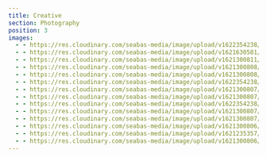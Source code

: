 ```yaml
---
title: Creative
section: Photography
position: 3
images:
  - - https://res.cloudinary.com/seabas-media/image/upload/v1622354238/gallery/Creative/DSC00220_vbrpzb.jpg
  - - https://res.cloudinary.com/seabas-media/image/upload/v1621630581/gallery/Creative/IMG_6944_u95gds.jpg
  - - https://res.cloudinary.com/seabas-media/image/upload/v1621300811/gallery/Creative/IMG_4286_dli9vz.jpg
  - - https://res.cloudinary.com/seabas-media/image/upload/v1621300808/gallery/Creative/IMG_2130_j40nph.jpg
  - - https://res.cloudinary.com/seabas-media/image/upload/v1621300808/gallery/Creative/IMG_2438-Edit_bwdbjq.jpg
  - - https://res.cloudinary.com/seabas-media/image/upload/v1622354238/gallery/Creative/DSC00269_llgwap.jpg
  - - https://res.cloudinary.com/seabas-media/image/upload/v1621300807/gallery/Creative/IMG_4404_tbuofn.jpg
  - - https://res.cloudinary.com/seabas-media/image/upload/v1621300807/gallery/Creative/IMG_6564_pn2cst.jpg
  - - https://res.cloudinary.com/seabas-media/image/upload/v1622354238/gallery/Creative/DSC00237_ohc7p9.jpg
  - - https://res.cloudinary.com/seabas-media/image/upload/v1621300807/gallery/Creative/IMG_6379_zglt7b.jpg
  - - https://res.cloudinary.com/seabas-media/image/upload/v1621300807/gallery/Creative/IMG_7040_hfflqr.jpg
  - - https://res.cloudinary.com/seabas-media/image/upload/v1621300806/gallery/Creative/IMG_4408_lcbpvt.jpg
  - - https://res.cloudinary.com/seabas-media/image/upload/v1621235357/gallery/Creative/IMG_7266_jkqqel.jpg
  - - https://res.cloudinary.com/seabas-media/image/upload/v1621300806/gallery/Creative/IMG_4401_gaexhr.jpg
---
```

